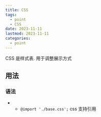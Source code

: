 ```yaml
---
title: CSS
tags:
  - point
  - CSS
date: 2023-11-11
lastmod: 2023-11-11
categories:
  - point
---
```


CSS 是样式表. 用于调整展示方式

## 用法

### 语法

- - `@import './base.css';` css 支持引用
